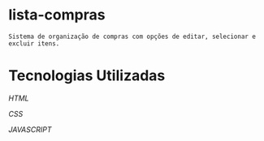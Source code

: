 # lista-compras

``Sistema de organização de compras com opções de editar, selecionar e excluir itens.``

# Tecnologias Utilizadas
*HTML*

*CSS*

*JAVASCRIPT*
